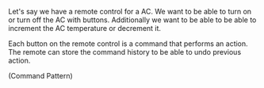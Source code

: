 Let's say we have a remote control for a AC.
We want to be able to turn on or turn off the AC with buttons.
Additionally we want to be able to be able to increment the AC temperature or decrement it.

Each button on the remote control is a command that performs an action. The remote can store the command history to be able to  undo previous action.

(Command Pattern)